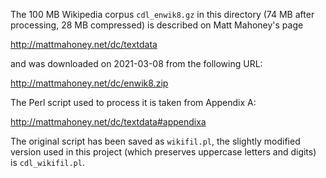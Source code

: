 The 100 MB Wikipedia corpus `cdl_enwik8.gz` in this directory (74 MB after 
processing, 28 MB compressed) is described on Matt Mahoney's page

http://mattmahoney.net/dc/textdata

and was downloaded on 2021-03-08 from the following URL:

http://mattmahoney.net/dc/enwik8.zip

The Perl script used to process it is taken from Appendix A:

http://mattmahoney.net/dc/textdata#appendixa

The original script has been saved as `wikifil.pl`, the slightly modified 
version used in this project (which preserves uppercase letters and digits) is 
`cdl_wikifil.pl`.
